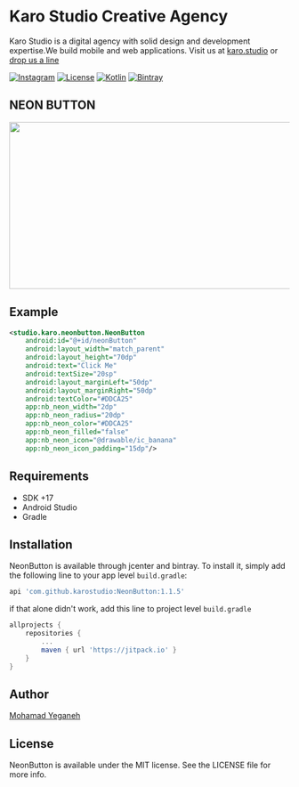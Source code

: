 # Karo Studio Creative Agency

Karo Studio is a digital agency with solid design and development expertise.We build mobile and web applications. Visit us at [karo.studio](https://karo.studio) or  [drop us a line](mailto:dev@karo.studio)

[![Instagram](https://img.shields.io/badge/Instagram-@KaroStudio-red.svg?style=flat)](https://www.instagram.com/karo.studio/)
[![License](https://img.shields.io/badge/license-MIT-lightgrey.svg)](https://github.com/karostudio/neonbutton/blob/master/LICENSE)
[![Kotlin](https://img.shields.io/badge/Kotlin-1.3.72-f9890b)](https://kotlinlang.org/)
[![Bintray](https://img.shields.io/bintray/v/mamady83/NeonButton/studio.karo.neonbutton)](https://dl.bintray.com/mamady83/NeonButton/)

## NEON BUTTON

<img src="https://raw.githubusercontent.com/karostudio/NeonButton/master/screenshots/button.gif" width="531" height="300">


## Example

```xml
<studio.karo.neonbutton.NeonButton
    android:id="@+id/neonButton"
    android:layout_width="match_parent"
    android:layout_height="70dp"
    android:text="Click Me"
    android:textSize="20sp"
    android:layout_marginLeft="50dp"
    android:layout_marginRight="50dp"
    android:textColor="#DDCA25"
    app:nb_neon_width="2dp"
    app:nb_neon_radius="20dp"
    app:nb_neon_color="#DDCA25"
    app:nb_neon_filled="false"
    app:nb_neon_icon="@drawable/ic_banana"
    app:nb_neon_icon_padding="15dp"/>
```

## Requirements

- SDK +17
- Android Studio
- Gradle

## Installation

NeonButton is available through jcenter and bintray. To install
it, simply add the following line to your app level `build.gradle`:

```groovy
api 'com.github.karostudio:NeonButton:1.1.5'
```

if that alone didn't work, add this line to project level `build.gradle`

```groovy
allprojects {
	repositories {
		...
		maven { url 'https://jitpack.io' }
	}
}
```


## Author

[Mohamad Yeganeh](https://github.com/mohamadyeganeh76)

## License

NeonButton is available under the MIT license. See the LICENSE file for more info.

